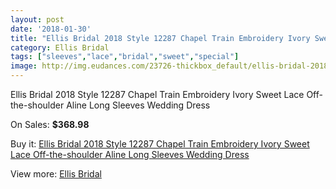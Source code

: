 ```yaml
---
layout: post
date: '2018-01-30'
title: "Ellis Bridal 2018 Style 12287 Chapel Train Embroidery Ivory Sweet Lace Off-the-shoulder Aline Long Sleeves Wedding Dress"
category: Ellis Bridal
tags: ["sleeves","lace","bridal","sweet","special"]
image: http://img.eudances.com/23726-thickbox_default/ellis-bridal-2018-style-12287-chapel-train-embroidery-ivory-sweet-lace-off-the-shoulder-aline-long-sleeves-wedding-dress.jpg
---
```

Ellis Bridal 2018 Style 12287 Chapel Train Embroidery Ivory Sweet Lace Off-the-shoulder Aline Long Sleeves Wedding Dress

On Sales: **$368.98**
<a href="https://www.eudances.com/en/ellis-bridal/7873-ellis-bridal-2018-style-12287-chapel-train-embroidery-ivory-sweet-lace-off-the-shoulder-aline-long-sleeves-wedding-dress.html"><amp-img layout="responsive" width="600" height="600" src="//img.eudances.com/23726-thickbox_default/ellis-bridal-2018-style-12287-chapel-train-embroidery-ivory-sweet-lace-off-the-shoulder-aline-long-sleeves-wedding-dress.jpg" alt="Ellis Bridal 2018 Style 12287 Chapel Train Embroidery Ivory Sweet Lace Off-the-shoulder Aline Long Sleeves Wedding Dress 0" /></a>
<a href="https://www.eudances.com/en/ellis-bridal/7873-ellis-bridal-2018-style-12287-chapel-train-embroidery-ivory-sweet-lace-off-the-shoulder-aline-long-sleeves-wedding-dress.html"><amp-img layout="responsive" width="600" height="600" src="//img.eudances.com/23729-thickbox_default/ellis-bridal-2018-style-12287-chapel-train-embroidery-ivory-sweet-lace-off-the-shoulder-aline-long-sleeves-wedding-dress.jpg" alt="Ellis Bridal 2018 Style 12287 Chapel Train Embroidery Ivory Sweet Lace Off-the-shoulder Aline Long Sleeves Wedding Dress 1" /></a>
<a href="https://www.eudances.com/en/ellis-bridal/7873-ellis-bridal-2018-style-12287-chapel-train-embroidery-ivory-sweet-lace-off-the-shoulder-aline-long-sleeves-wedding-dress.html"><amp-img layout="responsive" width="600" height="600" src="//img.eudances.com/23728-thickbox_default/ellis-bridal-2018-style-12287-chapel-train-embroidery-ivory-sweet-lace-off-the-shoulder-aline-long-sleeves-wedding-dress.jpg" alt="Ellis Bridal 2018 Style 12287 Chapel Train Embroidery Ivory Sweet Lace Off-the-shoulder Aline Long Sleeves Wedding Dress 2" /></a>
<a href="https://www.eudances.com/en/ellis-bridal/7873-ellis-bridal-2018-style-12287-chapel-train-embroidery-ivory-sweet-lace-off-the-shoulder-aline-long-sleeves-wedding-dress.html"><amp-img layout="responsive" width="600" height="600" src="//img.eudances.com/23727-thickbox_default/ellis-bridal-2018-style-12287-chapel-train-embroidery-ivory-sweet-lace-off-the-shoulder-aline-long-sleeves-wedding-dress.jpg" alt="Ellis Bridal 2018 Style 12287 Chapel Train Embroidery Ivory Sweet Lace Off-the-shoulder Aline Long Sleeves Wedding Dress 3" /></a>

Buy it: [Ellis Bridal 2018 Style 12287 Chapel Train Embroidery Ivory Sweet Lace Off-the-shoulder Aline Long Sleeves Wedding Dress](https://www.eudances.com/en/ellis-bridal/7873-ellis-bridal-2018-style-12287-chapel-train-embroidery-ivory-sweet-lace-off-the-shoulder-aline-long-sleeves-wedding-dress.html "Ellis Bridal 2018 Style 12287 Chapel Train Embroidery Ivory Sweet Lace Off-the-shoulder Aline Long Sleeves Wedding Dress")

View more: [Ellis Bridal](https://www.eudances.com/en/118-ellis-bridal "Ellis Bridal")